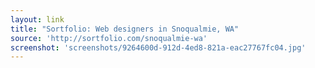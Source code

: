 ```yaml
---
layout: link
title: "Sortfolio: Web designers in Snoqualmie, WA"
source: 'http://sortfolio.com/snoqualmie-wa'
screenshot: 'screenshots/9264600d-912d-4ed8-821a-eac27767fc04.jpg'
---
```


